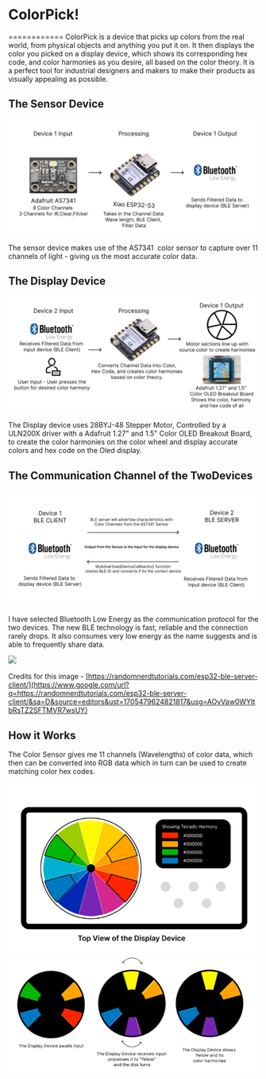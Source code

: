 
# ColorPick!
============
ColorPick is a device that picks up colors from the real world, from physical objects and anything you put it on. It then displays the color you picked on a display device, which shows its corresponding hex code, and color harmonies as you desire, all based on the color theory. It is a perfect tool for industrial designers and makers to make their products as visually appealing as possible.

## The Sensor Device

![](https://github.com/Abhsin/TECHIN514A-TwoDevices/blob/main/images/Sense%20Device%20Arch.png?raw=true)

The sensor device makes use of the AS7341  color sensor to capture over 11 channels of light - giving us the most accurate color data.

## The Display Device 

![](https://github.com/Abhsin/TECHIN514A-TwoDevices/blob/main/images/Display%20Device%20Arch.png?raw=true)

The Display device uses 28BYJ-48 Stepper Motor, Controlled by a ULN200X driver with a
Adafruit 1.27" and 1.5" Color OLED Breakout Board, to create the color harmonies on the color wheel and display accurate colors and hex code on the Oled display.

## The Communication Channel of the TwoDevices
![](https://github.com/Abhsin/TECHIN514A-TwoDevices/blob/main/images/Comms.png?raw=true)


I have selected Bluetooth Low Energy as the communication protocol for the two devices. The new BLE technology is fast, reliable and the connection rarely drops. It also consumes very low energy as the name suggests and is able to frequently share data.

![](https://i0.wp.com/randomnerdtutorials.com/wp-content/uploads/2021/11/BLE-Server-Client-Server-Advertising-03.png?w=750&quality=100&strip=all&ssl=1)

Credits for this image - [https://randomnerdtutorials.com/esp32-ble-server-client/](https://www.google.com/url?q=https://randomnerdtutorials.com/esp32-ble-server-client/&sa=D&source=editors&ust=1705479624821817&usg=AOvVaw0WYItbRsTZ2SFTMVR7wsUY)

## How it Works

The Color Sensor gives me 11 channels (Wavelengths) of color data, which then can be converted into RGB data which in turn can be used to create matching color hex codes.

![](https://github.com/Abhsin/TECHIN514A-TwoDevices/blob/main/images/TopViewDisDev.png?raw=true)
![](https://github.com/Abhsin/TECHIN514A-TwoDevices/blob/main/images/DiskTurn.png?raw=true)
